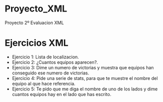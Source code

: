 # Proyecto_XML
Proyecto 2º Evaluacion XML

# Ejercicios XML
* Ejercicio 1: Lista de localizacion.
* Ejercicio 2: ¿Cuantos equipos aparecen?.
* Ejercicio 3: Dime un numero de victorias y muestra  que equipos han conseguido ese numero de victorias.
* Ejercicio 4: Pide una serie de stats, para que te muestre el nombre del equipo al que hace referencia.
* Ejercicio 5: Te pido que me diga el nombre de uno de los lados y dime cuantos equipos hay en el lado que has escrito.

